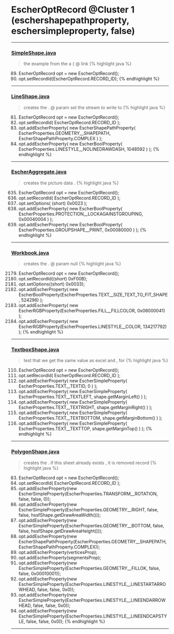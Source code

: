 # EscherOptRecord @Cluster 1 (eschershapepathproperty, eschersimpleproperty, false)

***

### [SimpleShape.java](https://searchcode.com/codesearch/view/97394265/)
> the example from the a { @ link 
{% highlight java %}
89. EscherOptRecord opt = new EscherOptRecord();
90. opt.setRecordId(EscherOptRecord.RECORD_ID);
{% endhighlight %}

***

### [LineShape.java](https://searchcode.com/codesearch/view/15642361/)
> creates the . @ param set the stream to write to 
{% highlight java %}
81. EscherOptRecord opt = new EscherOptRecord();
92. opt.setRecordId( EscherOptRecord.RECORD_ID );
93. opt.addEscherProperty( new EscherShapePathProperty( EscherProperties.GEOMETRY__SHAPEPATH, EscherShapePathProperty.COMPLEX ) );
94. opt.addEscherProperty( new EscherBoolProperty( EscherProperties.LINESTYLE__NOLINEDRAWDASH, 1048592 ) );
{% endhighlight %}

***

### [EscherAggregate.java](https://searchcode.com/codesearch/view/15642409/)
> creates the picture data . 
{% highlight java %}
635. EscherOptRecord opt = new EscherOptRecord();
657. opt.setRecordId( EscherOptRecord.RECORD_ID );
658. opt.setOptions( (short) 0x0023 );
659. opt.addEscherProperty( new EscherBoolProperty( EscherProperties.PROTECTION__LOCKAGAINSTGROUPING, 0x00040004 ) );
660. opt.addEscherProperty( new EscherBoolProperty( EscherProperties.GROUPSHAPE__PRINT, 0x00080000 ) );
{% endhighlight %}

***

### [Workbook.java](https://searchcode.com/codesearch/view/15642358/)
> creates the . @ param null 
{% highlight java %}
2179. EscherOptRecord opt = new EscherOptRecord();
2203. opt.setRecordId((short) 0xF00B);
2204. opt.setOptions((short) 0x0033);
2205. opt.addEscherProperty( new EscherBoolProperty(EscherProperties.TEXT__SIZE_TEXT_TO_FIT_SHAPE, 524296) );
2206. opt.addEscherProperty( new EscherRGBProperty(EscherProperties.FILL__FILLCOLOR, 0x08000041) );
2207. opt.addEscherProperty( new EscherRGBProperty(EscherProperties.LINESTYLE__COLOR, 134217792) );
{% endhighlight %}

***

### [TextboxShape.java](https://searchcode.com/codesearch/view/15642364/)
> test that we get the same value as excel and , for 
{% highlight java %}
110. EscherOptRecord opt = new EscherOptRecord();
122. opt.setRecordId( EscherOptRecord.RECORD_ID );
124. opt.addEscherProperty( new EscherSimpleProperty( EscherProperties.TEXT__TEXTID, 0 ) );
125. opt.addEscherProperty( new EscherSimpleProperty( EscherProperties.TEXT__TEXTLEFT, shape.getMarginLeft() ) );
126. opt.addEscherProperty( new EscherSimpleProperty( EscherProperties.TEXT__TEXTRIGHT, shape.getMarginRight() ) );
127. opt.addEscherProperty( new EscherSimpleProperty( EscherProperties.TEXT__TEXTBOTTOM, shape.getMarginBottom() ) );
128. opt.addEscherProperty( new EscherSimpleProperty( EscherProperties.TEXT__TEXTTOP, shape.getMarginTop() ) );
{% endhighlight %}

***

### [PolygonShape.java](https://searchcode.com/codesearch/view/15642360/)
> creates the . if this sheet already exists , it is removed record 
{% highlight java %}
83. EscherOptRecord opt = new EscherOptRecord();
95. opt.setRecordId( EscherOptRecord.RECORD_ID );
96. opt.addEscherProperty(new EscherSimpleProperty(EscherProperties.TRANSFORM__ROTATION, false, false, 0));
97. opt.addEscherProperty(new EscherSimpleProperty(EscherProperties.GEOMETRY__RIGHT, false, false, hssfShape.getDrawAreaWidth()));
98. opt.addEscherProperty(new EscherSimpleProperty(EscherProperties.GEOMETRY__BOTTOM, false, false, hssfShape.getDrawAreaHeight()));
99. opt.addEscherProperty(new EscherShapePathProperty(EscherProperties.GEOMETRY__SHAPEPATH, EscherShapePathProperty.COMPLEX));
116. opt.addEscherProperty(verticesProp);
130. opt.addEscherProperty(segmentsProp);
131. opt.addEscherProperty(new EscherSimpleProperty(EscherProperties.GEOMETRY__FILLOK, false, false, 0x00010001));
132. opt.addEscherProperty(new EscherSimpleProperty(EscherProperties.LINESTYLE__LINESTARTARROWHEAD, false, false, 0x0));
133. opt.addEscherProperty(new EscherSimpleProperty(EscherProperties.LINESTYLE__LINEENDARROWHEAD, false, false, 0x0));
134. opt.addEscherProperty(new EscherSimpleProperty(EscherProperties.LINESTYLE__LINEENDCAPSTYLE, false, false, 0x0));
{% endhighlight %}

***

